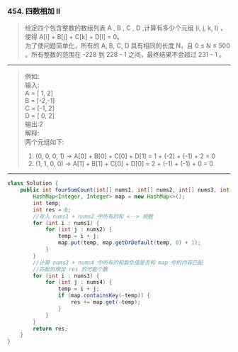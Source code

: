 ### 454. 四数相加 II

>给定四个包含整数的数组列表 A , B , C , D ,计算有多少个元组 (i, j, k, l) ，使得 A[i] + B[j] + C[k] + D[l] = 0。   
>为了使问题简单化，所有的 A, B, C, D 具有相同的长度 N，且 0 ≤ N ≤ 500 。所有整数的范围在 -228 到 228 - 1 之间，最终结果不会超过 231 - 1 。   
***
>例如:   
>输入:   
>A = [ 1, 2]   
>B = [-2,-1]   
>C = [-1, 2]   
>D = [ 0, 2]   
>输出:2   
>解释:   
>两个元组如下:   
>1. (0, 0, 0, 1) -> A[0] + B[0] + C[0] + D[1] = 1 + (-2) + (-1) + 2 = 0   
>2. (1, 1, 0, 0) -> A[1] + B[1] + C[0] + D[0] = 2 + (-1) + (-1) + 0 = 0   
***
```java
class Solution {
    public int fourSumCount(int[] nums1, int[] nums2, int[] nums3, int[] nums4) {
        HashMap<Integer, Integer> map = new HashMap<>();
        int temp;
        int res = 0;
        //存入 nums1 + nums2 中所有的和 <--> 频数
        for (int i : nums1) {
            for (int j : nums2) {
                temp = i + j;
                map.put(temp, map.getOrDefault(temp, 0) + 1);
            }
        }
        //计算 nums3 + nums4 中所有的和取负值是否和 map 中的内容匹配
        //匹配则增加 res 的可能个数
        for (int i : nums3) {
            for (int j : nums4) {
                temp = i + j;
                if (map.containsKey(-temp)) {
                    res += map.get(-temp);
                }
            }
        }
        return res;
    }
}
```

